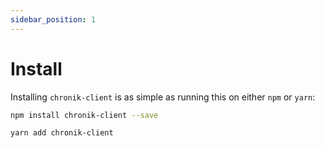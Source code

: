 ```yaml
---
sidebar_position: 1
---
```


# Install

Installing `chronik-client` is as simple as running this on either `npm` or `yarn`:

```bash
npm install chronik-client --save
```

```bash
yarn add chronik-client
```
